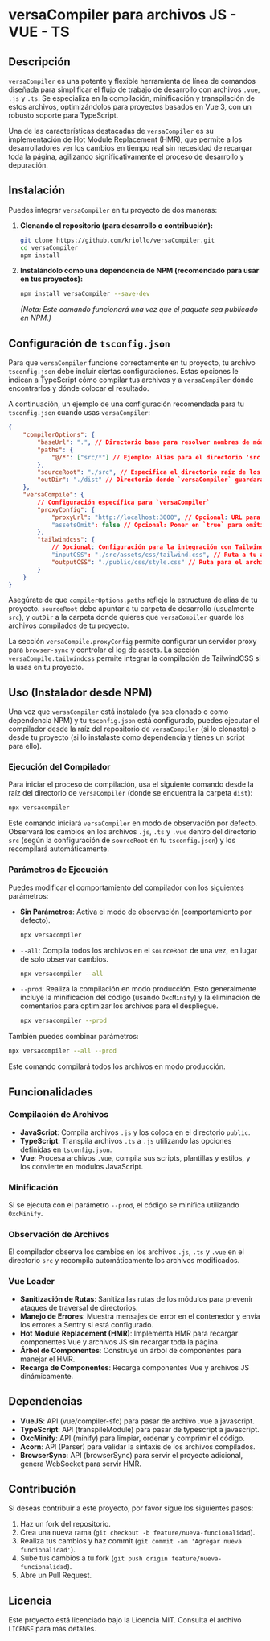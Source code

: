 # versaCompiler para archivos JS - VUE - TS

## Descripción

`versaCompiler` es una potente y flexible herramienta de línea de comandos diseñada para simplificar el flujo de trabajo de desarrollo con archivos `.vue`, `.js` y `.ts`. Se especializa en la compilación, minificación y transpilación de estos archivos, optimizándolos para proyectos basados en Vue 3, con un robusto soporte para TypeScript.

Una de las características destacadas de `versaCompiler` es su implementación de Hot Module Replacement (HMR), que permite a los desarrolladores ver los cambios en tiempo real sin necesidad de recargar toda la página, agilizando significativamente el proceso de desarrollo y depuración.

## Instalación

Puedes integrar `versaCompiler` en tu proyecto de dos maneras:

1.  **Clonando el repositorio (para desarrollo o contribución):**

    ```sh
    git clone https://github.com/kriollo/versaCompiler.git
    cd versaCompiler
    npm install
    ```

2.  **Instalándolo como una dependencia de NPM (recomendado para usar en tus proyectos):**
    ```sh
    npm install versaCompiler --save-dev
    ```
    _(Nota: Este comando funcionará una vez que el paquete sea publicado en NPM.)_

## Configuración de `tsconfig.json`

Para que `versaCompiler` funcione correctamente en tu proyecto, tu archivo `tsconfig.json` debe incluir ciertas configuraciones. Estas opciones le indican a TypeScript cómo compilar tus archivos y a `versaCompiler` dónde encontrarlos y dónde colocar el resultado.

A continuación, un ejemplo de una configuración recomendada para tu `tsconfig.json` cuando usas `versaCompiler`:

```json
{
    "compilerOptions": {
        "baseUrl": ".", // Directorio base para resolver nombres de módulos no absolutos
        "paths": {
            "@/*": ["src/*"] // Ejemplo: Alias para el directorio 'src'
        },
        "sourceRoot": "./src", // Especifica el directorio raíz de los archivos fuente de tu proyecto
        "outDir": "./dist" // Directorio donde `versaCompiler` guardará los
    },
    "versaCompile": {
        // Configuración específica para `versaCompiler`
        "proxyConfig": {
            "proxyUrl": "http://localhost:3000", // Opcional: URL para el proxy de BrowserSync (ej. tu servidor backend local)
            "assetsOmit": false // Opcional: Poner en `true` para omitir logs de assets estáticos en BrowserSync
        },
        "tailwindcss": {
            // Opcional: Configuración para la integración con TailwindCSS
            "inputCSS": "./src/assets/css/tailwind.css", // Ruta a tu archivo principal de TailwindCSS
            "outputCSS": "./public/css/style.css" // Ruta para el archivo CSS de Tailwind compilado
        }
    }
}
```

Asegúrate de que `compilerOptions.paths` refleje la estructura de alias de tu proyecto. `sourceRoot` debe apuntar a tu carpeta de desarrollo (usualmente `src`), y `outDir` a la carpeta donde quieres que `versaCompiler` guarde los archivos compilados de tu proyecto.

La sección `versaCompile.proxyConfig` permite configurar un servidor proxy para `browser-sync` y controlar el log de assets. La sección `versaCompile.tailwindcss` permite integrar la compilación de TailwindCSS si la usas en tu proyecto.

## Uso (Instalador desde NPM)

Una vez que `versaCompiler` está instalado (ya sea clonado o como dependencia NPM) y tu `tsconfig.json` está configurado, puedes ejecutar el compilador desde la raíz del repositorio de `versaCompiler` (si lo clonaste) o desde tu proyecto (si lo instalaste como dependencia y tienes un script para ello).

### Ejecución del Compilador

Para iniciar el proceso de compilación, usa el siguiente comando desde la raíz del directorio de `versaCompiler` (donde se encuentra la carpeta `dist`):

```sh
npx versacompiler
```

Este comando iniciará `versaCompiler` en modo de observación por defecto. Observará los cambios en los archivos `.js`, `.ts` y `.vue` dentro del directorio `src` (según la configuración de `sourceRoot` en tu `tsconfig.json`) y los recompilará automáticamente.

### Parámetros de Ejecución

Puedes modificar el comportamiento del compilador con los siguientes parámetros:

- **Sin Parámetros**: Activa el modo de observación (comportamiento por defecto).
    ```sh
    npx versacompiler
    ```
- `--all`: Compila todos los archivos en el `sourceRoot` de una vez, en lugar de solo observar cambios.
    ```sh
    npx versacompiler --all
    ```
- `--prod`: Realiza la compilación en modo producción. Esto generalmente incluye la minificación del código (usando `OxcMinify`) y la eliminación de comentarios para optimizar los archivos para el despliegue.
    ```sh
    npx versacompiler --prod
    ```

También puedes combinar parámetros:

```sh
npx versacompiler --all --prod
```

Este comando compilará todos los archivos en modo producción.

## Funcionalidades

### Compilación de Archivos

- **JavaScript**: Compila archivos `.js` y los coloca en el directorio `public`.
- **TypeScript**: Transpila archivos `.ts` a `.js` utilizando las opciones definidas en `tsconfig.json`.
- **Vue**: Procesa archivos `.vue`, compila sus scripts, plantillas y estilos, y los convierte en módulos JavaScript.

### Minificación

Si se ejecuta con el parámetro `--prod`, el código se minifica utilizando `OxcMinify`.

### Observación de Archivos

El compilador observa los cambios en los archivos `.js`, `.ts` y `.vue` en el directorio `src` y recompila automáticamente los archivos modificados.

### Vue Loader

- **Sanitización de Rutas**: Sanitiza las rutas de los módulos para prevenir ataques de traversal de directorios.
- **Manejo de Errores**: Muestra mensajes de error en el contenedor y envía los errores a Sentry si está configurado.
- **Hot Module Replacement (HMR)**: Implementa HMR para recargar componentes Vue y archivos JS sin recargar toda la página.
- **Árbol de Componentes**: Construye un árbol de componentes para manejar el HMR.
- **Recarga de Componentes**: Recarga componentes Vue y archivos JS dinámicamente.

## Dependencias

- **VueJS**: API (vue/compiler-sfc) para pasar de archivo .vue a javascript.
- **TypeScript**: API (transpileModule) para pasar de typescript a javascript.
- **OxcMinify**: API (minify) para limpiar, ordenar y comprimir el código.
- **Acorn**: API (Parser) para validar la sintaxis de los archivos compilados.
- **BrowserSync**: API (browserSync) para servir el proyecto adicional, genera WebSocket para servir HMR.

## Contribución

Si deseas contribuir a este proyecto, por favor sigue los siguientes pasos:

1. Haz un fork del repositorio.
2. Crea una nueva rama (`git checkout -b feature/nueva-funcionalidad`).
3. Realiza tus cambios y haz commit (`git commit -am 'Agregar nueva funcionalidad'`).
4. Sube tus cambios a tu fork (`git push origin feature/nueva-funcionalidad`).
5. Abre un Pull Request.

## Licencia

Este proyecto está licenciado bajo la Licencia MIT. Consulta el archivo `LICENSE` para más detalles.
